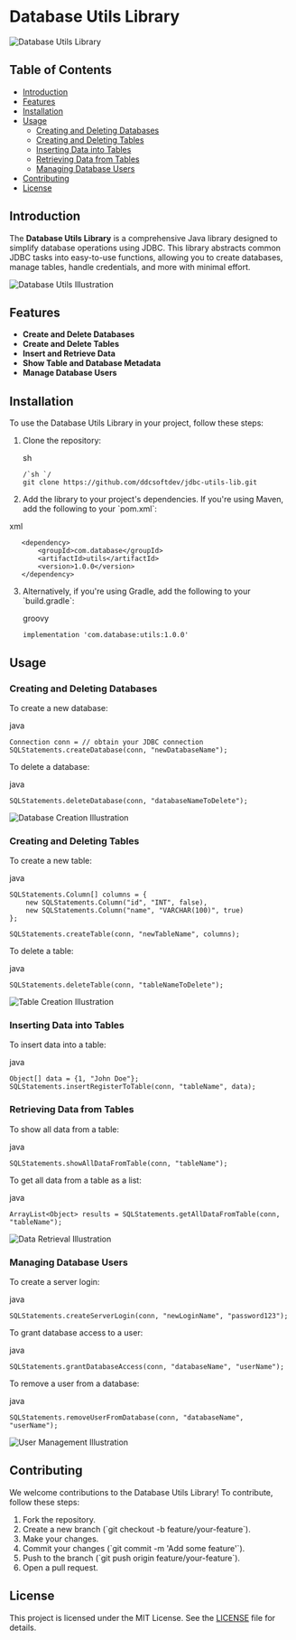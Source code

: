 
# Database Utils Library

![Database Utils Library](https://via.placeholder.com/150)

## Table of Contents

- [Introduction](#introduction)
- [Features](#features)
- [Installation](#installation)
- [Usage](#usage)
  - [Creating and Deleting Databases](#creating-and-deleting-databases)
  - [Creating and Deleting Tables](#creating-and-deleting-tables)
  - [Inserting Data into Tables](#inserting-data-into-tables)
  - [Retrieving Data from Tables](#retrieving-data-from-tables)
  - [Managing Database Users](#managing-database-users)
- [Contributing](#contributing)
- [License](#license)

## Introduction

The **Database Utils Library** is a comprehensive Java library designed to simplify database operations using JDBC. This library abstracts common JDBC tasks into easy-to-use functions, allowing you to create databases, manage tables, handle credentials, and more with minimal effort.

![Database Utils Illustration](https://via.placeholder.com/800x300)

## Features

- **Create and Delete Databases**
- **Create and Delete Tables**
- **Insert and Retrieve Data**
- **Show Table and Database Metadata**
- **Manage Database Users**

## Installation

To use the Database Utils Library in your project, follow these steps:

1. Clone the repository:


   sh
   ```
   /`sh `/
   git clone https://github.com/ddcsoftdev/jdbc-utils-lib.git
   ```

3. Add the library to your project's dependencies. If you're using Maven, add the following to your \`pom.xml\`:


  xml
```
   <dependency>
       <groupId>com.database</groupId>
       <artifactId>utils</artifactId>
       <version>1.0.0</version>
   </dependency>
  ```

3. Alternatively, if you're using Gradle, add the following to your \`build.gradle\`:


   groovy
   ```
   implementation 'com.database:utils:1.0.0'
   ```

## Usage

### Creating and Deleting Databases

To create a new database:

java
```
Connection conn = // obtain your JDBC connection
SQLStatements.createDatabase(conn, "newDatabaseName");
```

To delete a database:

java
```
SQLStatements.deleteDatabase(conn, "databaseNameToDelete");
```

![Database Creation Illustration](https://via.placeholder.com/800x300)

### Creating and Deleting Tables

To create a new table:

java
```
SQLStatements.Column[] columns = {
    new SQLStatements.Column("id", "INT", false),
    new SQLStatements.Column("name", "VARCHAR(100)", true)
};

SQLStatements.createTable(conn, "newTableName", columns);
```

To delete a table:

java
```
SQLStatements.deleteTable(conn, "tableNameToDelete");
```

![Table Creation Illustration](https://via.placeholder.com/800x300)

### Inserting Data into Tables

To insert data into a table:

java
```
Object[] data = {1, "John Doe"};
SQLStatements.insertRegisterToTable(conn, "tableName", data);
```

### Retrieving Data from Tables

To show all data from a table:

java
```
SQLStatements.showAllDataFromTable(conn, "tableName");
```

To get all data from a table as a list:

java
```
ArrayList<Object> results = SQLStatements.getAllDataFromTable(conn, "tableName");
```

![Data Retrieval Illustration](https://via.placeholder.com/800x300)

### Managing Database Users

To create a server login:

java
```
SQLStatements.createServerLogin(conn, "newLoginName", "password123");
```

To grant database access to a user:

java
```
SQLStatements.grantDatabaseAccess(conn, "databaseName", "userName");
```

To remove a user from a database:

java
```
SQLStatements.removeUserFromDatabase(conn, "databaseName", "userName");
```

![User Management Illustration](https://via.placeholder.com/800x300)

## Contributing

We welcome contributions to the Database Utils Library! To contribute, follow these steps:

1. Fork the repository.
2. Create a new branch (\`git checkout -b feature/your-feature\`).
3. Make your changes.
4. Commit your changes (\`git commit -m 'Add some feature'\`).
5. Push to the branch (\`git push origin feature/your-feature\`).
6. Open a pull request.

## License

This project is licensed under the MIT License. See the [LICENSE](LICENSE) file for details.
